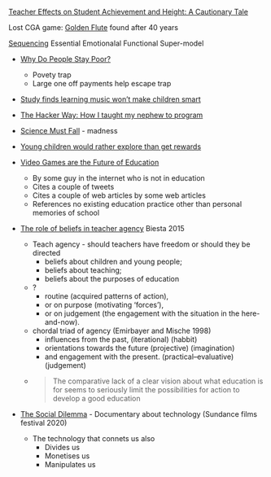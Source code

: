 [Teacher Effects on Student Achievement and Height: A Cautionary Tale](https://www.nber.org/papers/w26480)

Lost CGA game: [Golden Flute](https://twitter.com/rickbrewpdn/status/1210023029087985664) found after 40 years


[Sequencing](https://improvingteaching.co.uk/2016/08/14/practice-based-teacher-training-a-framework-for-design-and-facilitation/)
Essential
Emotionalal
Functional
Super-model


* [Why Do People Stay Poor?](http://sticerd.lse.ac.uk/dps/eopp/eopp67.pdf)
    * Povety trap
    * Large one off payments help escape trap


* [Study finds learning music won’t make children smart](https://www.thenational.ae/arts-culture/music/put-down-the-banjo-timmy-study-finds-learning-music-won-t-make-children-smart-1.1055974)


* [The Hacker Way: How I taught my nephew to program](https://stopa.io/post/246)

* [Science Must Fall](https://www.youtube.com/watch?v=C9SiRNibD14) - madness

* [Young children would rather explore than get rewards](https://news.osu.edu/young-children-would-rather-explore-than-get-rewards/)


* [Video Games are the Future of Education](https://nabeelqu.co/education)
    * By some guy in the internet who is not in education
    * Cites a couple of tweets
    * Cites a couple of web articles by some web articles
    * References no existing education practice other than personal memories of school


* [The role of beliefs in teacher agency](https://www.tandfonline.com/doi/full/10.1080/13540602.2015.1044325) Biesta 2015
    * Teach agency - should teachers have freedom or should they be directed
        * beliefs about children and young people; 
        * beliefs about teaching;
        * beliefs about the purposes of education
    * ?
        * routine (acquired patterns of action), 
        * or on purpose (motivating ‘forces’), 
        * or on judgement (the engagement with the situation in the here-and-now).
    * chordal triad of agency (Emirbayer and Mische 1998)
        * influences from the past, (iterational) (habbit)
        * orientations towards the future (projective) (imagination)
        * and engagement with the present. (practical–evaluative) (judgement)
    * > The comparative lack of a clear vision about what education is for seems to seriously limit the possibilities for action to develop a good education


* [The Social Dilemma](https://www.thesocialdilemma.com/) - Documentary about technology (Sundance films festival 2020)
    * The technology that connets us also
        * Divides us
        * Monetises us
        * Manipulates us

